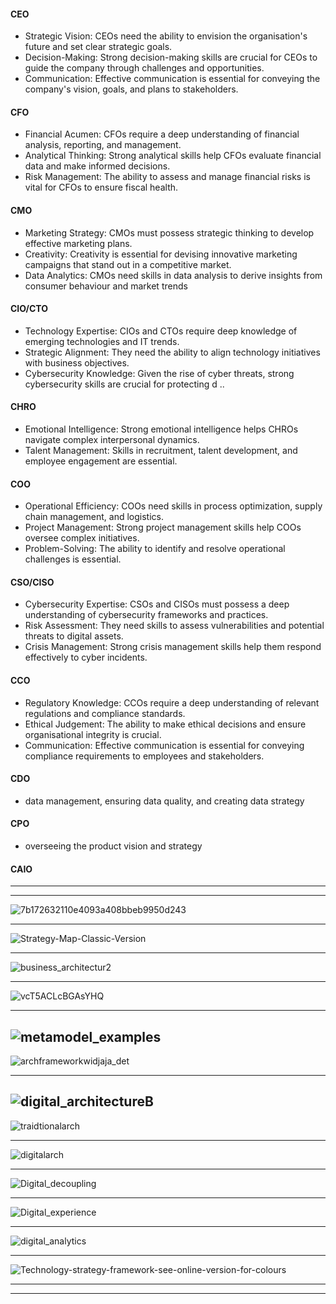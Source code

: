 
#### CEO

- Strategic Vision: CEOs need the ability to envision the organisation's future and set clear strategic goals.
- Decision-Making: Strong decision-making skills are crucial for CEOs to guide the company through challenges and opportunities.
- Communication: Effective communication is essential for conveying the company's vision, goals, and plans to stakeholders.


#### CFO

- Financial Acumen: CFOs require a deep understanding of financial analysis, reporting, and management.
- Analytical Thinking: Strong analytical skills help CFOs evaluate financial data and make informed decisions.
- Risk Management: The ability to assess and manage financial risks is vital for CFOs to ensure fiscal health.


#### CMO

- Marketing Strategy: CMOs must possess strategic thinking to develop effective marketing plans.
- Creativity: Creativity is essential for devising innovative marketing campaigns that stand out in a competitive market.
- Data Analytics: CMOs need skills in data analysis to derive insights from consumer behaviour and market trends

#### CIO/CTO

- Technology Expertise: CIOs and CTOs require deep knowledge of emerging technologies and IT trends.
- Strategic Alignment: They need the ability to align technology initiatives with business objectives.
- Cybersecurity Knowledge: Given the rise of cyber threats, strong cybersecurity skills are crucial for protecting d ..


#### CHRO

- Emotional Intelligence: Strong emotional intelligence helps CHROs navigate complex interpersonal dynamics.
- Talent Management: Skills in recruitment, talent development, and employee engagement are essential.

#### COO

- Operational Efficiency: COOs need skills in process optimization, supply chain management, and logistics.
- Project Management: Strong project management skills help COOs oversee complex initiatives.
- Problem-Solving: The ability to identify and resolve operational challenges is essential.

#### CSO/CISO

- Cybersecurity Expertise: CSOs and CISOs must possess a deep understanding of cybersecurity frameworks and practices.
- Risk Assessment: They need skills to assess vulnerabilities and potential threats to digital assets.
- Crisis Management: Strong crisis management skills help them respond effectively to cyber incidents.

#### CCO

- Regulatory Knowledge: CCOs require a deep understanding of relevant regulations and compliance standards.
- Ethical Judgement: The ability to make ethical decisions and ensure organisational integrity is crucial.
- Communication: Effective communication is essential for conveying compliance requirements to employees and stakeholders.

#### CDO

- data management, ensuring data quality, and creating data strategy

#### CPO

- overseeing the product vision and strategy

#### CAIO


--------------------------
-----------------------
![7b172632110e4093a408bbeb9950d243](https://i.pinimg.com/originals/7b/17/26/7b172632110e4093a408bbeb9950d243.jpg)

-------------
![Strategy-Map-Classic-Version](https://static.intrafocus.com/uploads/2021/03/Strategy-Map-Classic-Version.png)


---------
![business_architectur2](https://1.bp.blogspot.com/-mqGoMsCXeAk/YJb5L4BXZHI/AAAAAAABiFo/lN3ou-ulATMRkrNOzT2y6vOCiB4dC_pGQCLcBGAsYHQ/s1178/business_architectur2%2B%25281%2529.png)

----------
![vcT5ACLcBGAsYHQ](https://1.bp.blogspot.com/-W-_CHNwZZYM/YJb5qC6vXrI/AAAAAAABiGA/960_O-4mwiAyp0qPMf2RfhsjrYs-vcT5ACLcBGAsYHQ/s1596/metamodel_components%2B%25281%2529.png)

----------
![metamodel_examples](https://1.bp.blogspot.com/-HocEvxNe9Qs/YJb52meRm4I/AAAAAAABiGE/P6lUE4ArGR4-MOmr4CYKgbidbvJ0LWRsACLcBGAsYHQ/s1380/metamodel_examples%2B%25281%2529.png)
----------
![archframeworkwidjaja_det](https://1.bp.blogspot.com/-0a_QLzGtVAk/XtsEdg7CUpI/AAAAAAABZjM/5H7A6Hk05Z0F7NNdyo-0EK7htQdw-3MJACK4BGAsYHg/s16000/archframeworkwidjaja_det.png)

-----
![digital_architectureB](https://1.bp.blogspot.com/-_FneCD83jpo/YKCXwerIcKI/AAAAAAABiMQ/Xf171EdbM2symFmgObyxA-pVOrEXpM6JgCLcBGAsYHQ/s16000/digital_architectureB.png)
-----------
![traidtionalarch](https://1.bp.blogspot.com/-nn8ocOVdOnc/YJ_X2Fe6SqI/AAAAAAABiKs/dyU_uDk2lG4aXFxBHrxoWEVf3pZF6AZmACLcBGAsYHQ/s16000/traidtionalarch.png)

----------
![digitalarch](https://1.bp.blogspot.com/-bNIz8f_dONs/YJ_YVP4jXXI/AAAAAAABiK8/lvsIML_fC60IDOh0qrU1yk-WrtEzpbt-QCLcBGAsYHQ/s16000/digitalarch.png)

---------
![Digital_decoupling](https://1.bp.blogspot.com/-p_C4hXx7lP8/YKCX8C4rDPI/AAAAAAABiMU/sFidCSY9TyAV2ZuUQzExj7KMIQ5C5YzfQCLcBGAsYHQ/s16000/Digital_decoupling.png)

----------
![Digital_experience](https://1.bp.blogspot.com/-fKEjE3WTeTY/YKCYGVXFhZI/AAAAAAABiMc/FmAINNEwoccydTmmolVgNM30Ao-bcaKDgCLcBGAsYHQ/s16000/Digital_experience.png)

----------
![digital_analytics](https://1.bp.blogspot.com/-pmwUxdaog9A/YKCYPdlz0II/AAAAAAABiMk/PiaXaHwzYxsuUD-fSN2-3DhQwPQolRxUQCLcBGAsYHQ/s16000/digital_analytics.png)

-------
![Technology-strategy-framework-see-online-version-for-colours](https://www.researchgate.net/profile/Zafar-Husain/publication/303501506/figure/fig1/AS:593529382383616@1518519840246/Technology-strategy-framework-see-online-version-for-colours.png)


--------------
--------------------

